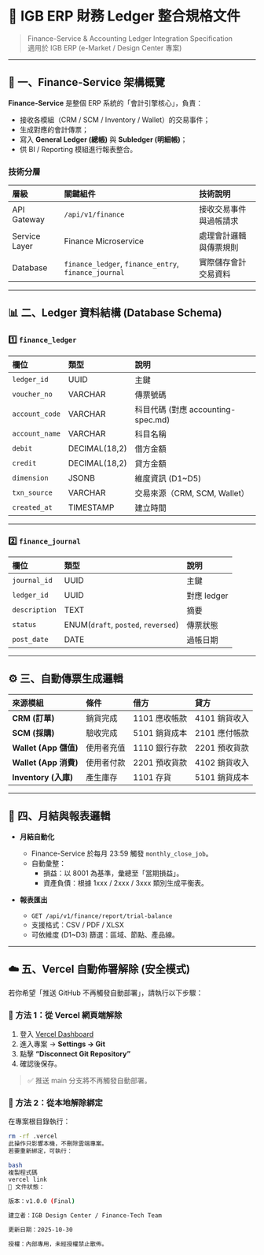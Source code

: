 # 📘 IGB ERP 財務 Ledger 整合規格文件  
> Finance-Service & Accounting Ledger Integration Specification  
> 適用於 IGB ERP (e-Market / Design Center 專案)

---

## 🧩 一、Finance-Service 架構概覽

**Finance-Service** 是整個 ERP 系統的「會計引擎核心」，負責：
- 接收各模組（CRM / SCM / Inventory / Wallet）的交易事件；
- 生成對應的會計傳票；
- 寫入 **General Ledger (總帳)** 與 **Subledger (明細帳)**；
- 供 BI / Reporting 模組進行報表整合。

### 技術分層
| 層級 | 關鍵組件 | 技術說明 |
|:---|:---|:---|
| API Gateway | `/api/v1/finance` | 接收交易事件與過帳請求 |
| Service Layer | Finance Microservice | 處理會計邏輯與傳票規則 |
| Database | `finance_ledger`, `finance_entry`, `finance_journal` | 實際儲存會計交易資料 |

---

## 📊 二、Ledger 資料結構 (Database Schema)

### 1️⃣ `finance_ledger`
| 欄位 | 類型 | 說明 |
|:--|:--|:--|
| `ledger_id` | UUID | 主鍵 |
| `voucher_no` | VARCHAR | 傳票號碼 |
| `account_code` | VARCHAR | 科目代碼 (對應 accounting-spec.md) |
| `account_name` | VARCHAR | 科目名稱 |
| `debit` | DECIMAL(18,2) | 借方金額 |
| `credit` | DECIMAL(18,2) | 貸方金額 |
| `dimension` | JSONB | 維度資訊 (D1~D5) |
| `txn_source` | VARCHAR | 交易來源（CRM, SCM, Wallet） |
| `created_at` | TIMESTAMP | 建立時間 |

---

### 2️⃣ `finance_journal`
| 欄位 | 類型 | 說明 |
|:--|:--|:--|
| `journal_id` | UUID | 主鍵 |
| `ledger_id` | UUID | 對應 ledger |
| `description` | TEXT | 摘要 |
| `status` | ENUM(`draft`, `posted`, `reversed`) | 傳票狀態 |
| `post_date` | DATE | 過帳日期 |

---

## ⚙️ 三、自動傳票生成邏輯

| 來源模組 | 條件 | 借方 | 貸方 |
|:---|:---|:---|:---|
| **CRM (訂單)** | 銷貨完成 | 1101 應收帳款 | 4101 銷貨收入 |
| **SCM (採購)** | 驗收完成 | 5101 銷貨成本 | 2101 應付帳款 |
| **Wallet (App 儲值)** | 使用者充值 | 1110 銀行存款 | 2201 預收貨款 |
| **Wallet (App 消費)** | 使用者付款 | 2201 預收貨款 | 4102 銷貨收入 |
| **Inventory (入庫)** | 產生庫存 | 1101 存貨 | 5101 銷貨成本 |

---

## 🧮 四、月結與報表邏輯

- **月結自動化**
  - Finance-Service 於每月 23:59 觸發 `monthly_close_job`。
  - 自動彙整：
    - 損益：以 8001 為基準，彙總至「當期損益」。
    - 資產負債：根據 1xxx / 2xxx / 3xxx 類別生成平衡表。

- **報表匯出**
  - `GET /api/v1/finance/report/trial-balance`
  - 支援格式：CSV / PDF / XLSX
  - 可依維度 (D1~D3) 篩選：區域、節點、產品線。

---

## ☁️ 五、Vercel 自動佈署解除 (安全模式)

若你希望「推送 GitHub 不再觸發自動部署」，請執行以下步驟：

### 🔹 方法 1：從 Vercel 網頁端解除
1. 登入 [Vercel Dashboard](https://vercel.com/dashboard)
2. 進入專案 → **Settings → Git**
3. 點擊 **“Disconnect Git Repository”**
4. 確認後保存。

> ✅ 推送 main 分支將不再觸發自動部署。

### 🔹 方法 2：從本地解除綁定
在專案根目錄執行：

```bash
rm -rf .vercel
此操作只影響本機，不刪除雲端專案。
若要重新綁定，可執行：

bash
複製程式碼
vercel link
📄 文件狀態：

版本：v1.0.0 (Final)

建立者：IGB Design Center / Finance-Tech Team

更新日期：2025-10-30

授權：內部專用，未經授權禁止散佈。
